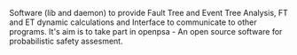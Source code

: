 Software (lib and daemon) to provide  Fault Tree and Event Tree Analysis, FT and ET dynamic calculations and Interface to communicate to other programs.
It's aim is to take part in openpsa - An open source software for probabilistic safety assesment.
